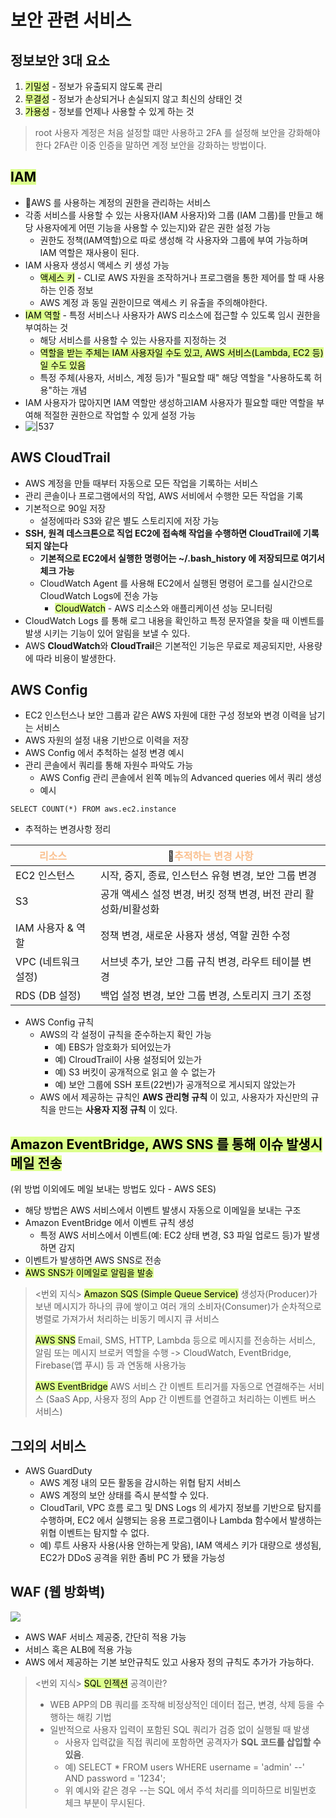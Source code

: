 # 보안 관련 서비스

## 정보보안 3대 요소
1.  <mark style="background: #DCFF8C;">기밀성</mark> - 정보가 유출되지 않도록 관리
2. <mark style="background: #DCFF8C;">무결성</mark> - 정보가 손상되거나 손실되지 않고 최신의 상태인 것
3. <mark style="background: #DCFF8C;">가용성</mark> - 정보를 언제나 사용할 수 있게 하는 것

> root 사용자 계정은 처음 설정할 떄만 사용하고 2FA 를 설정해 보안을 강화해야한다
> 2FA란 이중 인증을 말하면 계정 보안을 강화하는 방법이다.

## <mark style="background: #DCFF8C;">IAM</mark>
- AWS 를 사용하는 계정의 권한을 관리하는 서비스
- 각종 서비스를 사용할 수 있는 사용자(IAM 사용자)와 그룹 (IAM 그룹)를 만들고 해당 사용자에게 어떤 기능을 사용할 수 있는지)와 같은 권한 설정 가능
	- 권한도 정책(IAM역할)으로 따로 생성해 각 사용자와 그룹에 부여 가능하며 IAM 역할은 재사용이 된다.
- IAM 사용자 생성시 액세스 키 생성 가능
	- <mark style="background: #DCFF8C;">액세스 키</mark> - CLI로 AWS 자원을 조작하거나 프로그램을 통한 제어를 할 때 사용하는 인증 정보
	- AWS 계정 과 동일 권한이므로 액세스 키 유출을 주의해야한다.
 - <mark style="background: #DCFF8C;">IAM 역할</mark> - 특정 서비스나 사용자가 AWS 리소스에 접근할 수 있도록 임시 권한을 부여하는 것
	 - 해당 서비스를 사용할 수 있는 사용자를 지정하는 것 
	 - <mark style="background: #DCFF8C;">역할을 받는 주체는 IAM 사용자일 수도 있고, AWS 서비스(Lambda, EC2 등)일 수도 있음</mark>
	 - 특정 주체(사용자, 서비스, 계정 등)가 "필요할 때" 해당 역할을 "사용하도록 허용"하는 개념
 - IAM 사용자가 많아지면 IAM 역할만 생성하고IAM 사용자가 필요할 때만 역할을 부여해 적절한 권한으로 작업할 수 있게 설정 가능
 -  ![|537](https://i.imgur.com/6iTW2Vh.png)


## AWS CloudTrail
- AWS 계정을 만들 때부터 자동으로 모든 작업을 기록하는 서비스
- 관리 콘솔이나 프로그램에서의 작업, AWS 서비에서 수행한 모든 작업을 기록
- 기본적으로 90일 저장
	- 설정에따라 S3와 같은 별도 스토리지에 저장 가능
- **SSH, 원격 데스크톤으로 직업 EC2에 접속해 작업을 수행하면 CloudTrail에 기록되지 않는다**
	- **기본적으로 EC2에서 실행한 명령어는 ~/.bash_history 에 저장되므로 여기서 체크 가능**
	- CloudWatch Agent 를 사용해 EC2에서 실행된 명령어 로그를 실시간으로 CloudWatch Logs에 전송 가능
		- <mark style="background: #DCFF8C;">CloudWatch</mark> - AWS 리소스와 애플리케이션 성능 모니터링
- CloudWatch Logs 를 통해 로그 내용을 확인하고 특정 문자열을 찾을 때 이벤트를 발생 시키는 기능이 있어 알림을 보낼 수 있다.
- AWS **CloudWatch**와 **CloudTrail**은 기본적인 기능은 무료로 제공되지만, 사용량에 따라 비용이 발생한다.


## AWS Config
- EC2 인스턴스나 보안 그룹과 같은 AWS 자원에 대한 구성 정보와 변경 이력을 남기는 서비스
- AWS 자원의 설정 내용 기반으로 이력을 저장
- AWS Config 에서 추척하는 설정 변경 예시
- 관리 콘솔에서 쿼리를 통해 자원수 파악도 가능
	- AWS Config 관리 콘솔에서 왼쪽 메뉴의 Advanced queries 에서 쿼리 생성
	- 예시
```
SELECT COUNT(*) FROM aws.ec2.instance
```

- 추적하는 변경사항 정리

| <center><font color="#fac08f">리소스</font></center> | <center><font color="#fac08f">추적하는 변경 사항</font></center> |
| ------------------------------------------------- | --------------------------------------------------------- |
| EC2 인스턴스                                          | 시작, 중지, 종료, 인스턴스 유형 변경, 보안 그룹 변경                          |
| S3                                                | 공개 액세스 설정 변경, 버킷 정책 변경, 버전 관리 활성화/비활성화                    |
| IAM 사용자 & 역할                                      | 정책 변경, 새로운 사용자 생성, 역할 권한 수정                               |
| VPC (네트워크 설정)                                     | 서브넷 추가, 보안 그룹 규칙 변경, 라우트 테이블 변경                           |
| RDS (DB 설정)                                       | 백업 설정 변경, 보안 그룹 변경, 스토리지 크기 조정                            |
- AWS Config 규칙
	- AWS의 각 설정이 규칙을 준수하는지 확인 가능
		- 예) EBS가 암호화가 되어있는가
		- 예) ClroudTrail이 사용 설정되어 있는가
		- 예) S3 버킷이 공개적으로 읽고 쓸 수 없는가
		- 예) 보안 그룹에 SSH 포트(22번)가 공개적으로 게시되지 않았는가
	- AWS 에서 제공하는 규칙인 **AWS 관리형 규칙** 이 있고, 사용자가 자신만의 규칙을 만드는 **사용자 지정 규칙** 이 있다.

## <mark style="background: #DCFF8C;">Amazon EventBridge, AWS SNS 를 통해 이슈 발생시 메일 전송</mark>
(위 방법 이외에도 메일 보내는 방법도 있다 - AWS SES)
- 해당 방법은 AWS 서비스에서 이벤트 발생시 자동으로 이메일을 보내는 구조
- Amazon EventBridge 에서 이벤트 규칙 생성
    - 특정 AWS 서비스에서 이벤트(예: EC2 상태 변경, S3 파일 업로드 등)가 발생하면 감지
- 이벤트가 발생하면 AWS SNS로 전송
- <mark style="background: #DCFF8C;">AWS SNS가 이메일로 알림을 발송</mark>

><번외 지식>
> <mark style="background: #DCFF8C;">Amazon SQS (Simple Queue Service)</mark>
> 생성자(Producer)가 보낸 메시지가 하나의 큐에 쌓이고 여러 개의 소비자(Consumer)가 순차적으로 병렬로 가져가서 처리하는 비동기 메시지 큐 서비스
> 
> <mark style="background: #DCFF8C;">AWS SNS</mark>
> Email, SMS, HTTP, Lambda 등으로 메시지를 전송하는 서비스, 알림 또는 메시지 브로커 역할을 수행
> -> CloudWatch, EventBridge, Firebase(앱 푸시) 등 과 연동해 사용가능
> 
> <mark style="background: #DCFF8C;">AWS EventBridge</mark>
> AWS 서비스 간 이벤트 트리거를 자동으로 연결해주는 서비스
> (SaaS App, 사용자 정의 App 간 이벤트를 연결하고 처리하는 이벤트 버스 서비스)


## 그외의 서비스
- AWS GuardDuty
	- AWS 계정 내의 모든 활동을 감시하는 위협 탐지 서비스
	- AWS 계정의 보안 상태를 즉시 분석할 수 있다.
	- CloudTaril, VPC 흐름 로그 및 DNS Logs 의 세가지 정보를 기반으로 탐지를 수행하며, EC2 에서 실행되는 응용 프로그램이나 Lambda 함수에서 발생하는 위협 이벤트는 탐지할 수 없다.
	- 예) 루트 사용자 사용(사용 안하는게 맞음), IAM 액세스 키가 대량으로 생성됨, EC2가 DDoS 공격을 위한 좀비 PC 가 됐을 가능성

## WAF (웹 방화벽)
![](https://i.imgur.com/39elHOz.png)
- AWS WAF 서비스 제공중, 간단히 적용 가능
- 서비스 혹은 ALB에 적용 가능
- AWS 에서 제공하는 기본 보안규칙도 있고 사용자 정의 규칙도 추가가 가능하다.

><번외 지식>
><mark style="background: #DCFF8C;">SQL 인젝션</mark> 공격이란?
>- WEB APP의 DB 쿼리를 조작해 비정상적인 데이터 접근, 변경, 삭제 등을 수행하는 해킹 기법
>- 일반적으로 사용자 입력이 포함된 SQL 쿼리가 검증 없이 실행될 때 발생
>	- 사용자 입력값을 직접 쿼리에 포함하면 공격자가 **SQL 코드를 삽입할 수 있음**.
>	- 예) SELECT * FROM users WHERE username = 'admin' --' AND password = '1234';
>	- 위 예시와 같은 경우 --는 SQL 에서 주석 처리를 의미하므로 비밀번호 체크 부분이 무시된다.

